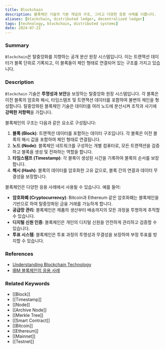 ```yaml
---
title: Blockchain
description: 블록체인 기술의 기본 개념과 구조, 그리고 다양한 응용 사례를 다룹니다.
aliases: [blockchain, distributed ledger, decentralized ledger]
tags: [technology, blockchain, distributed systems]
date: 2024-07-22
---
```

### Summary

`Blockchain`은 탈중앙화를 지향하는 공개 분산 원장 시스템입니다. 이는 트랜잭션 데이터가 블록 단위로 기록되고, 이 블록들이 체인 형태로 연결되어 있는 구조를 가지고 있습니다.

### Description

`Blockchain` 기술은 **투명성과 보안**을 보장하는 탈중앙화 원장 시스템입니다. 각 블록은 이전 블록의 암호화 해시, 타임스탬프 및 트랜잭션 데이터를 포함하여 불변의 체인을 형성합니다. 탈중앙화된 블록체인 기술은 데이터를 여러 노드에 분산시켜 조작과 사기에 **강력한 저항력**을 가집니다.

블록체인의 구조는 다음과 같은 요소로 구성됩니다:

1. **블록 (Block)**: 트랜잭션 데이터를 포함하는 데이터 구조입니다. 각 블록은 이전 블록의 해시 값을 포함하여 체인 형태로 연결됩니다.
2. **노드 (Node)**: 블록체인 네트워크를 구성하는 개별 컴퓨터로, 모든 트랜잭션을 검증하고 블록을 생성 및 전파하는 역할을 합니다.
3. **타임스탬프 (Timestamp)**: 각 블록이 생성된 시간을 기록하여 블록의 순서를 보장합니다.
4. **해시 (Hash)**: 블록의 데이터를 암호화한 고유 값으로, 블록 간의 연결과 데이터 무결성을 보장합니다.

블록체인은 다양한 응용 사례에서 사용될 수 있습니다. 예를 들어:

- **암호화폐 (Cryptocurrency)**: Bitcoin과 Ethereum 같은 암호화폐는 블록체인을 기반으로 하여 탈중앙화된 금융 거래를 가능하게 합니다.
- **공급망 관리**: 블록체인은 제품의 생산부터 배송까지의 모든 과정을 투명하게 추적할 수 있습니다.
- **디지털 신원 인증**: 블록체인은 개인의 디지털 신원을 안전하게 관리하고 검증할 수 있습니다.
- **투표 시스템**: 블록체인은 투표 과정의 투명성과 무결성을 보장하여 부정 투표를 방지할 수 있습니다.

### References

- [Understanding Blockchain Technology](https://builtin.com/blockchain)
- [IBM 블록체인의 응용 사례](https://www.ibm.com/blockchain/use-cases)

### Related Keywords

- [[Block]]
- [[Timestamp]]
- [[Node]]
- [[Archive Node]]
- [[Merkle Tree]]
- [[Smart Contract]]
- [[Bitcoin]]
- [[Ethereum]]
- [[Mainnet]]
- [[Testnet]]

